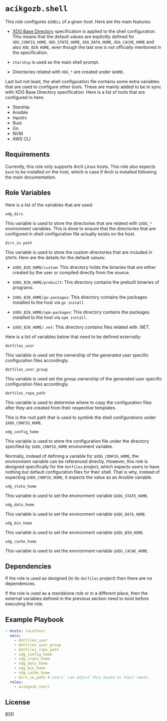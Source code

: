 # `acikgozb.shell`

This role configures `$SHELL` of a given host.
Here are the main features:

- [XDG Base Directory](https://wiki.archlinux.org/title/XDG_Base_Directory) specification is applied to the shell configuration. This means that the default values are explicitly defined for `XDG_CONFIG_HOME`, `XDG_STATE_HOME`, `XDG_DATA_HOME`, `XDG_CACHE_HOME` and also `XDG_BIN_HOME`, even though the last one is not officially mentioned in the specification.

- `starship` is used as the main shell prompt.

- Directories related with `XDG_*` are created under `$HOME`.

Last but not least, the shell configuration file contains some extra variables that are used to configure other tools. These are mainly added to be in sync with XDG Base Directory specification.
Here is a list of tools that are configured in here:

- Starship
- Ansible
- Inputrc
- Rust
- Go
- NVM
- AWS CLI

## Requirements

Currently, this role only supports Arch Linux hosts.
This role also expects `bash` to be installed on the host, which is case if Arch is installed following the main documentation.

## Role Variables

Here is a list of the variables that are used:

`xdg_dirs`

This variable is used to store the directories that are related with `$XDG_*` environment variables.
This is done to ensure that the directories that are configured in shell configuration file actually exists on the host.

`dirs_in_path`

This variable is used to store the custom directories that are included in `$PATH`.
Here are the details for the default values:

- `$XDG_BIN_HOME/custom`: This directory holds the binaries that are either created by the user or compiled directly from the source.

- `$XDG_BIN_HOME/prebuilt`: This directory contains the prebuilt binaries of programs.

- `$XDG_BIN_HOME/go-packages`: This directory contains the packages installed to the host via `go install`.

- `$XDG_BIN_HOME/npm-packages`: This directory contains the packages installed to the host via `npm install`.

- `$XDG_BIN_HOME/.net`: This directory contains files related with .NET.

Here is a list of variables below that need to be defined externally:

`dotfiles_user`

This variable is used set the ownership of the generated user specific configuration files accordingly.

`dotfiles_user_group`

This variable is used set the group ownership of the generated user specific configuration files accordingly.

`dotfiles_repo_path`

This variable is used to determine where to copy the configuration files after they are created from their respective templates.

This is the root path that is used to symlink the shell configurations under `$XDG_CONFIG_HOME`.

`xdg_config_home`

This variable is used to store the configuration file under the directory specified by `$XDG_CONFIG_HOME` environment variable.

Normally, instead of defining a variable for `$XDG_CONFIG_HOME`, the environment variable can be referenced directly.
However, this role is designed specifically for the `dotfiles` project, which expects users to have nothing but default configuration files for their shell. That is why, instead of expecting `$XDG_CONFIG_HOME`, it expects the value as an Ansible variable.

`xdg_state_home`

This variable is used to set the environment variable `$XDG_STATE_HOME`.

`xdg_data_home`

This variable is used to set the environment variable `$XDG_DATA_HOME`.

`xdg_bin_home`

This variable is used to set the environment variable `$XDG_BIN_HOME`.

`xdg_cache_home`

This variable is used to set the envrionment variable `$XDG_CACHE_HOME`.

## Dependencies

If the role is used as designed (in its `dotfiles` project) then there are no dependencies.

If the role is used as a standalone role or in a different place, then the external variables defined in the previous section need to exist before executing the role.

## Example Playbook

```yml
- hosts: localhost
  vars:
    - dotfiles_user
    - dotfiles_user_group
    - dotfiles_repo_path
    - xdg_config_home
    - xdg_state_home
    - xdg_data_home
    - xdg_bin_home
    - xdg_cache_home
    - dirs_in_path # users' can adjust this based on their needs.
  roles:
    - acikgozb.shell
```

## License

BSD
